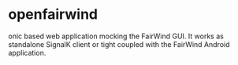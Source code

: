 # openfairwind
onic based web application mocking the FairWind GUI. It works as standalone SignalK client or tight coupled with the FairWind Android application.
